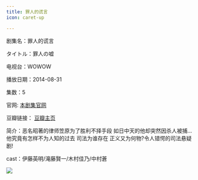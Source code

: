 ```yaml
---
title: 罪人的谎言
icon: caret-up

---
```


剧集名：罪人的谎言

タイトル：罪人の嘘

电视台：WOWOW

播放日期：2014-08-31

集数：5

官网: [本剧集官网](https://www.wowow.co.jp/detail/105281)

豆瓣链接： [豆瓣主页](https://movie.douban.com/subject/25897281/)


简介：恶名昭著的律师笠原为了胜利不择手段 如日中天的他却突然因杀人被捕...他究竟有怎样不为人知的过去 司法为谁存在 正义又为何物?令人错愕的司法悬疑剧!

cast：伊藤英明/滝藤賢一/木村佳乃/中村蒼

![](https://listpic.tsgsanjiao.com/2014/2014zrdhy.jpg)